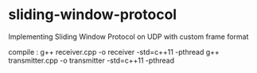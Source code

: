 # sliding-window-protocol
Implementing Sliding Window Protocol on UDP with custom frame format

compile :
g++ receiver.cpp -o receiver -std=c++11 -pthread
g++ transmitter.cpp -o transmitter -std=c++11 -pthread
